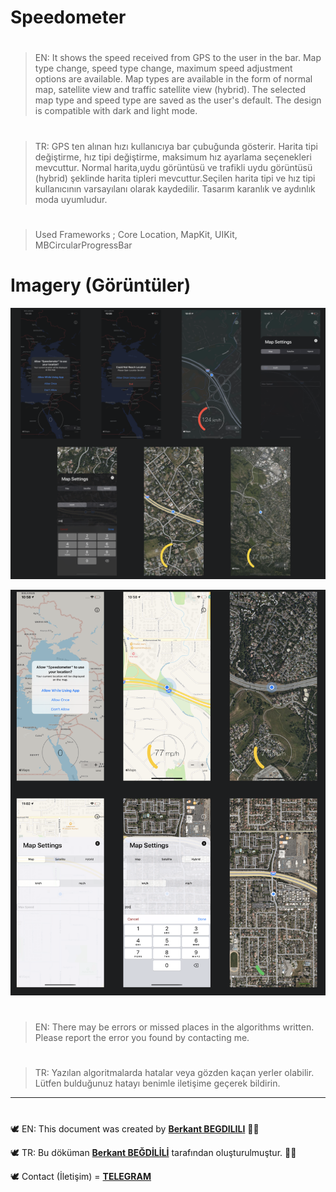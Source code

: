# Speedometer

#
> EN: It shows the speed received from GPS to the user in the bar. Map type change, speed type change, maximum speed adjustment options are available. Map types are available in the form of normal map, satellite view and traffic satellite view (hybrid). The selected map type and speed type are saved as the user's default. The design is compatible with dark and light mode.
#
> TR: GPS ten alınan hızı kullanıcıya bar çubuğunda gösterir. Harita tipi değiştirme, hız tipi değiştirme, maksimum hız ayarlama seçenekleri mevcuttur. Normal harita,uydu görüntüsü ve trafikli uydu görüntüsü (hybrid) şeklinde harita tipleri mevcuttur.Seçilen harita tipi ve hız tipi kullanıcının varsayılanı olarak kaydedilir. Tasarım karanlık ve aydınlık moda uyumludur.

#
> Used Frameworks ; Core Location, MapKit, UIKit, MBCircularProgressBar

# Imagery (Görüntüler)
![run1](https://github.com/berkantbegdilili/Speedometer/blob/master/img/darkMode.png)

![run2](https://github.com/berkantbegdilili/Speedometer/blob/master/img/lightMode.png)

 

#
> EN: There may be errors or missed places in the algorithms written. Please report the error you found by contacting me.
#
> TR: Yazılan algoritmalarda hatalar veya gözden kaçan yerler olabilir. Lütfen bulduğunuz hatayı benimle iletişime geçerek bildirin.

________________________________
#
🕊 EN: This document was created by [**Berkant BEGDILILI**](https://www.linkedin.com/in/berkantbegdilili/ "LinkedIN: berkantbegdilili")  ✌🏼

🕊 TR: Bu döküman [**Berkant BEĞDİLİLİ**](https://www.linkedin.com/in/berkantbegdilili/ "LinkedIN: berkantbegdilili") tarafından oluşturulmuştur. ✌🏼

🕊 Contact (İletişim) = [**TELEGRAM**](https://t.me/berkantbegdilili/ "Telegram: @berkantbegdilili")




